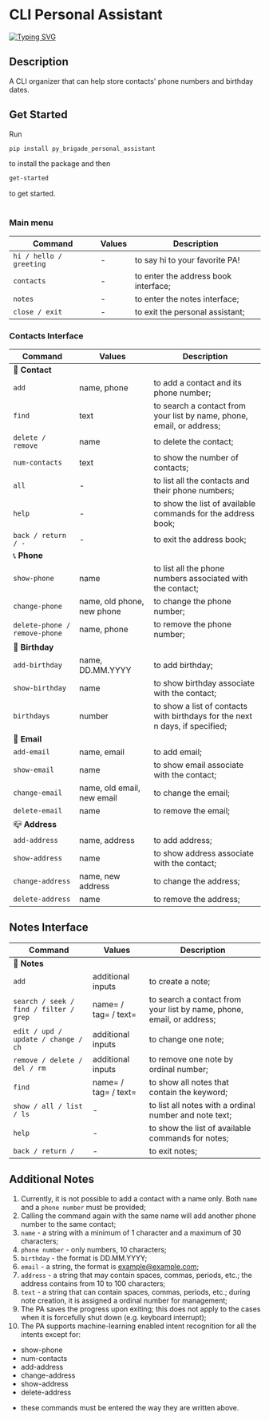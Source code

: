 # CLI Personal Assistant
[![Typing SVG](https://readme-typing-svg.herokuapp.com?color=%2336BCF7&lines=Welcome+agent++007)](https://git.io/typing-svg)

## Description
A CLI organizer that can help store contacts' phone numbers and birthday dates.

## Get Started

Run 
```bash
pip install py_brigade_personal_assistant
```
to install the package and then 
```bash
get-started
```
to get started.<br><br>

### Main menu
| Command                         |    Values                                 | Description                                                                |
| ---                             |  ---                                      | ---                                                                        |
| `hi / hello / greeting`         |   -                                       | to say hi to your favorite PA!                                             |
| `contacts`                      |   -                                       | to enter the address book interface;                                       |
| `notes`                         |   -                                       | to enter the notes interface;                                              |
| `close / exit`                  |   -                                       | to exit the personal assistant;                                            |


### Contacts Interface
| Command                         |    Values                                 | Description                                                                |
| ---                             |  ---                                      | ---                                                                        |
| 🤙 __Contact__                                                                                                                                           |
| `add`                           |   name, phone                             | to add a contact and its phone number;                                     |
| `find`                          |   text                                    | to search a contact from your list by name, phone, email, or address;      |
| `delete / remove`               |   name                                    | to delete the contact;                                                     |
| `num-contacts`                  |   text                                    | to show the number of contacts;                                            |
| `all`                           |   -                                       | to list all the contacts and their phone numbers;                          |
| `help`                          |   -                                       | to show the list of available commands for the address book;               |
| `back / return / -`             |   -                                       | to exit the address book;                                                  |
| 📞 __Phone__                                                                                                                                             |
| `show-phone`                    |   name                                    | to list all the phone numbers associated with the contact;                 |
| `change-phone`                  |   name, old phone, new phone              | to change the phone number;                                                |
| `delete-phone / remove-phone`   |   name, phone                             | to remove the phone number;                                                |
| 🎂 __Birthday__                                                                                                                                           |
| `add-birthday`                  |   name, DD.MM.YYYY                        | to add birthday;                                                            |
| `show-birthday`                 |   name                                    | to show birthday associate with the contact;                                |
| `birthdays`                     |   number                                  | to show a list of contacts with birthdays for the next n days, if specified;|
| 📩 __Email__                                                                                                                                              |
| `add-email`                     |   name, email                             | to add email;                                                               |
| `show-email`                    |   name                                    | to show email associate with the contact;                                   |
| `change-email`                  |   name, old email, new email              | to change the email;                                                        |
| `delete-email`                  |   name                                    | to remove the email;                                                        |
| 📪 __Address__                                                                                                                                            |
| `add-address`                   |   name, address                           | to add address;                                                             |
| `show-address`                  |   name                                    | to show address associate with the contact;                                 |
| `change-address`                |   name, new address                       | to change the address;                                                      |
| `delete-address`                |   name                                    | to remove the address;                                                      |


## Notes Interface
| Command                                  |    Values                                                 | Description                                                                |
| ---                                      |  ---                                                      | ---                                                                        |
| 📝 __Notes__                                                                                                                                                                       |
| `add`                                    |   additional inputs                                       | to create a note;                                                          |
| `search / seek / find / filter / grep`   |   name=<text> / tag=<text> / text=<text>                  | to search a contact from your list by name, phone, email, or address;      |
| `edit / upd / update / change / ch`      |   additional inputs                                       | to change one note;                                                        |
| `remove / delete / del / rm`             |   additional inputs                                       | to remove one note by ordinal number;                                      |
| `find`                                   |   name=<text> / tag=<text> / text=<text>                  | to show all notes that contain the keyword;                                |
| `show / all / list / ls`                 |   -                                                       | to list all notes with a ordinal number and note text;                     |
| `help`                                   |   -                                                       | to show the list of available commands for notes;                          |
| `back / return / `                       |   -                                                       | to exit notes;                                                             |


## Additional Notes

1. Currently, it is not possible to add a contact with a name only. Both `name` and a `phone number` must be provided;
2. Calling the command again with the same name will add another phone number to the same contact;
3. `name` - a string with a minimum of 1 character and a maximum of 30 characters;
4. `phone number` - only numbers, 10 characters;
5. `birthday` - the format is DD.MM.YYYY;
6. `email` - a string, the format is example@example.com;
7. `address` - a string that may contain spaces, commas, periods, etc.; the address contains from 10 to 100 characters;
8. `text` - a string that can contain spaces, commas, periods, etc.; during note creation, it is assigned a ordinal number for management;
9. The PA saves the progress upon exiting; this does not apply to the cases when it is forcefully shut down (e.g. keyboard interrupt);
10. The PA supports machine-learning enabled intent recognition for all the intents except for:

- show-phone
- num-contacts
- add-address
- change-address
- show-address
- delete-address
+ these commands must be entered the way they are written above.